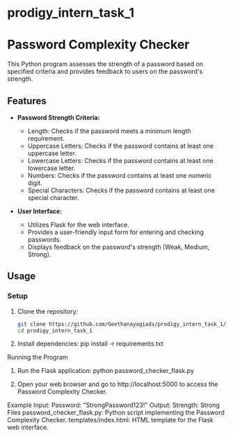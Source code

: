 # prodigy_intern_task_1
# Password Complexity Checker

This Python program assesses the strength of a password based on specified criteria and provides feedback to users on the password's strength.

## Features

- **Password Strength Criteria:**
  - Length: Checks if the password meets a minimum length requirement.
  - Uppercase Letters: Checks if the password contains at least one uppercase letter.
  - Lowercase Letters: Checks if the password contains at least one lowercase letter.
  - Numbers: Checks if the password contains at least one numeric digit.
  - Special Characters: Checks if the password contains at least one special character.

- **User Interface:**
  - Utilizes Flask for the web interface.
  - Provides a user-friendly input form for entering and checking passwords.
  - Displays feedback on the password's strength (Weak, Medium, Strong).

## Usage

### Setup

1. Clone the repository:
   ```bash
   git clone https://github.com/Geethanayagiads/prodigy_intern_task_1/tree/main/prodigy_task_1
   cd prodigy_intern_task_1

2. Install dependencies:
   pip install -r requirements.txt


Running the Program
1. Run the Flask application:
   python password_checker_flask.py
   
2. Open your web browser and go to http://localhost:5000 to access the Password Complexity Checker.

Example
Input:
Password: "StrongPassword123!"
Output:
Strength: Strong
Files
password_checker_flask.py: Python script implementing the Password Complexity Checker.
templates/index.html: HTML template for the Flask web interface.
  
